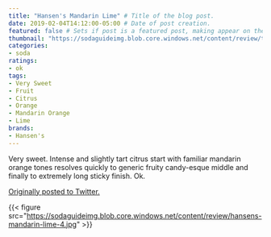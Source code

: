 ```yaml
---
title: "Hansen's Mandarin Lime" # Title of the blog post.
date: 2019-02-04T14:12:00-05:00 # Date of post creation.
featured: false # Sets if post is a featured post, making appear on the home page side bar.
thumbnail: "https://sodaguideimg.blob.core.windows.net/content/review/thumbs/hansens-mandarin-lime-4.jpg" # Sets thumbnail image appearing inside card on homepage.
categories:
- soda
ratings:
- ok
tags:
- Very Sweet
- Fruit
- Citrus
- Orange
- Mandarin Orange
- Lime
brands:
- Hansen's
---
```


Very sweet. Intense and slightly tart citrus start with familiar mandarin orange tones resolves quickly to generic fruity candy-esque middle and finally to extremely long sticky finish. Ok.

[Originally posted to Twitter.](https://twitter.com/Cavorter/status/1092516153925218309)

{{< figure src="https://sodaguideimg.blob.core.windows.net/content/review/hansens-mandarin-lime-4.jpg" >}}